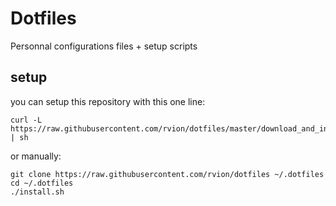 # Dotfiles

Personnal configurations files + setup scripts

## setup

you can setup this repository with this one line:

```shell
curl -L https://raw.githubusercontent.com/rvion/dotfiles/master/download_and_install.sh | sh

```

or manually:

```shell
git clone https://raw.githubusercontent.com/rvion/dotfiles ~/.dotfiles
cd ~/.dotfiles
./install.sh
```

